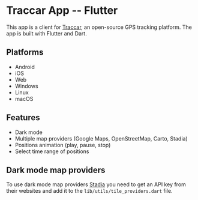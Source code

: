 # Traccar App -- Flutter

This app is a client for [Traccar](https://www.traccar.org/), an open-source GPS tracking platform. The app is built with Flutter and Dart.

## Platforms
* Android
* iOS
* Web
* Windows
* Linux
* macOS

## Features
* Dark mode
* Multiple map providers (Google Maps, OpenStreetMap, Carto, Stadia)
* Positions animation (play, pause, stop)
* Select time range of positions

## Dark mode map providers
To use dark mode map providers [Stadia](https://stadiamaps.com/) you need to get an API key from their websites and add it to the `lib/utils/tile_providers.dart` file.